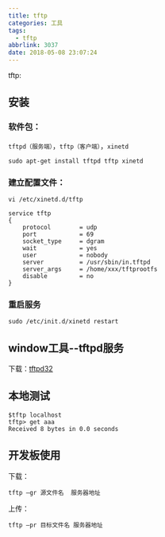 ```yaml
---
title: tftp
categories: 工具
tags:
  - tftp
abbrlink: 3037
date: 2018-05-08 23:07:24
---
```


tftp:

<!--more-->


## 安装

### 软件包：

`tftpd（服务端）`，`tftp（客户端）`，`xinetd`

```
sudo apt-get install tftpd tftp xinetd
```

### 建立配置文件：

```
vi /etc/xinetd.d/tftp

service tftp
{
    protocol        = udp
    port            = 69
    socket_type     = dgram
    wait            = yes
    user            = nobody
    server          = /usr/sbin/in.tftpd
    server_args     = /home/xxx/tftprootfs
    disable         = no
}
```

### 重启服务

```
sudo /etc/init.d/xinetd restart
```

## window工具--tftpd服务

下载：[tftpd32](https://pan.baidu.com/s/1vhF6tD7zwLhDLQDmSY5Hsw)

## 本地测试

```
$tftp localhost
tftp> get aaa
Received 8 bytes in 0.0 seconds
```

## 开发板使用

下载：

```
tftp –gr 源文件名  服务器地址
```

上传：

```
tftp –pr 目标文件名 服务器地址
```
